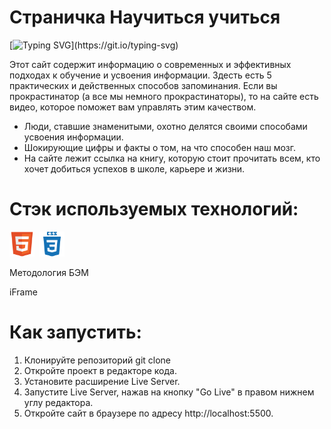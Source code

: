 # Страничка Научиться учиться
[![Typing SVG](https://readme-typing-svg.herokuapp.com?color=%2336BCF7&lines=как+запомнить+и+не+забыть+!)](https://git.io/typing-svg)

Этот сайт содержит информацию о современных и эффективных подходах к обучение и усвоения информации.
Здесть есть 5 практических и действенных способов запоминания. Если вы прокрастинатор (а все мы немного прокрастинаторы), 
то на сайте есть видео, которое поможет вам управлять этим качеством. 

- Люди, ставшие знаменитыми, охотно делятся своими способами усвоения информации. 
- Шокирующие цифры и факты о том, на что способен наш мозг. 
- На сайте лежит ссылка на книгу, которую стоит прочитать всем, кто хочет добиться успехов в школе, карьере и жизни.

 # Cтэк используемых технологий:
 <div>
   <img src="https://github.com/devicons/devicon/blob/master/icons/html5/html5-original.svg" title="HTML5" alt="HTML" width="40" height="40"/>&nbsp;
   <img src="https://github.com/devicons/devicon/blob/master/icons/css3/css3-plain-wordmark.svg"  title="CSS3" alt="CSS" width="40" height="40"/>&nbsp;
   <p>Методология БЭМ</p>
   <p>iFrame</p>
 </div>

  # Как запустить:
  1. Клонируйте репозиторий git clone 
  2. Откройте проект в редакторе кода.
  3. Установите расширение Live Server.
  4. Запустите Live Server, нажав на кнопку "Go Live" в правом нижнем углу редактора.
  5. Откройте сайт в браузере по адресу http://localhost:5500.
